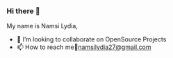 ### Hi there 👋

My name is Namsi Lydia,

-  👯 I’m looking to collaborate on OpenSource Projects
-   📫 How to reach me:email:namsilydia27@gmail.com



<!--
**namsi-lia/namsi-lia** is a ✨ _special_ ✨ repository because its `README.md` (this file) appears on your GitHub profile.

Here are some ideas to get you started:


- 

-
- 😄 Pronouns: ...

-->

